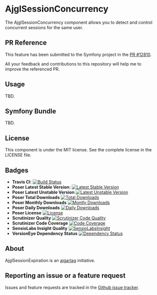 AjglSessionConcurrency
======================

The AjglSessionConcurrency component allows you to detect and control concurrent
sessions for the same user.


PR Reference
------------

This feature has been submitted to the Symfony project in the [PR #12810](https://github.com/symfony/symfony/pull/12810).

All your feedback and contributions to this repository will help me to improve the referenced PR.


Usage
-----

TBD.


Symfony Bundle
--------------

TBD.


License
-------

This component is under the MIT license. See the complete license in the LICENSE file.


Badges
------

* **Travis CI**: [![Build Status](https://travis-ci.org/ajgarlag/AjglSessionConcurrency.png?branch=master)](https://travis-ci.org/ajgarlag/AjglSessionConcurrency)
* **Poser Latest Stable Version:** [![Latest Stable Version](https://poser.pugx.org/ajgl/session-concurrency/v/stable.png)](https://packagist.org/packages/ajgl/session-concurrency)
* **Poser Latest Unstable Version** [![Latest Unstable Version](https://poser.pugx.org/ajgl/session-concurrency/v/unstable.png)](https://packagist.org/packages/ajgl/session-concurrency)
* **Poser Total Downloads** [![Total Downloads](https://poser.pugx.org/ajgl/session-concurrency/downloads.png)](https://packagist.org/packages/ajgl/session-concurrency)
* **Poser Monthly Downloads** [![Montly Downloads](https://poser.pugx.org/ajgl/session-concurrency/d/monthly.png)](https://packagist.org/packages/ajgl/session-concurrency)
* **Poser Daily Downloads** [![Daily Downloads](https://poser.pugx.org/ajgl/session-concurrency/d/daily.png)](https://packagist.org/packages/ajgl/session-concurrency)
* **Poser License** [![License](https://poser.pugx.org/ajgl/session-concurrency/license.png)](https://packagist.org/packages/ajgl/session-concurrency)
* **Scrutinizer Quality** [![Scrutinizer Code Quality](https://scrutinizer-ci.com/g/ajgarlag/AjglSessionConcurrency/badges/quality-score.png?b=master)](https://scrutinizer-ci.com/g/ajgarlag/AjglSessionConcurrency/?branch=master)
* **Scrutinizer Code Coverage** [![Code Coverage](https://scrutinizer-ci.com/g/ajgarlag/AjglSessionConcurrency/badges/coverage.png?b=master)](https://scrutinizer-ci.com/g/ajgarlag/AjglSessionConcurrency/?branch=master)
* **SensioLabs Insight Quality** [![SensioLabsInsight](https://insight.sensiolabs.com/projects/684809e2-f473-4663-b340-69af09d07088/mini.png)](https://insight.sensiolabs.com/projects/684809e2-f473-4663-b340-69af09d07088)
* **VersionEye Dependency Status** [![Dependency Status](https://www.versioneye.com/php/ajgl:session-concurrency/dev-master/badge.png)](https://www.versioneye.com/php/ajgl:session-concurrency/dev-master)


About
-----

AjglSessionExpiration is an [ajgarlag](http://aj.garcialagar.es) initiative.


Reporting an issue or a feature request
---------------------------------------

Issues and feature requests are tracked in the [Github issue tracker](https://github.com/ajgarlag/AjglSessionConcurrency/issues).
